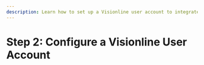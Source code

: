 ```yaml
---
description: Learn how to set up a Visionline user account to integrate with Seam.
---
```


# Step 2: Configure a Visionline User Account

